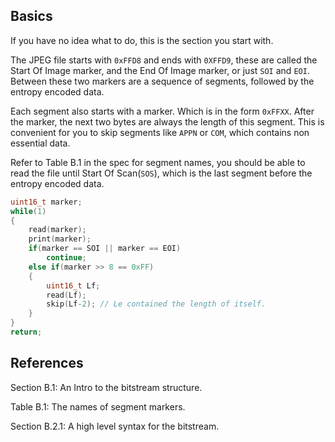 ## Basics

If you have no idea what to do, this is the section you start with.

The JPEG file starts with `0xFFD8` and ends with `0XFFD9`, these are called the Start Of Image marker, and the End Of Image marker, or just `SOI` and `EOI`. Between these two markers are a sequence of segments, followed by the entropy encoded data. 

Each segment also starts with a marker. Which is in the form `0xFFXX`. After the marker, the next two bytes are always the length of this segment. This is convenient for you to skip segments like `APPN` or `COM`, which contains non essential data.

Refer to Table B.1 in the spec for segment names, you should be able to read the file until Start Of Scan(`SOS`), which is the last segment before the entropy encoded data.

```C
uint16_t marker;
while(1)
{
    read(marker);
    print(marker);
    if(marker == SOI || marker == EOI)
        continue;
    else if(marker >> 8 == 0xFF)
    {
        uint16_t Lf;
        read(Lf);
        skip(Lf-2); // Le contained the length of itself.
    }
}
return;
```

## References

Section B.1: An Intro to the bitstream structure.

Table B.1: The names of segment markers.

Section B.2.1: A high level syntax for the bitstream.

